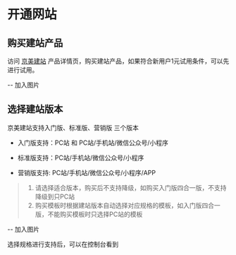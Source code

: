# 开通网站

## 购买建站产品

访问 [京美建站](https://www.jdcloud.com/cn/products/jdcloud-site-short) 产品详情页，购买建站产品，如果符合新用户1元试用条件，可以先进行试用。




-- 加入图片






   
## 选择建站版本
   
京美建站支持入门版、标准版、营销版 三个版本

- 入门版支持：PC站 和 PC站/手机站/微信公众号/小程序

- 标准版支持：PC站/手机站/微信公众号/小程序

- 营销版支持: PC站/手机站/微信公众号/小程序/APP

> 1. 请选择适合版本，购买后不支持降级，如购买入门版四合一版，不支持降级到只PC站
> 2. 购买模板时根据建站版本自动选择对应规格的模板，如入门版四合一版，不能购买模板时只选择PC站的模板





-- 加入图片


选择规格进行支持后，可以在控制台看到

